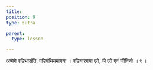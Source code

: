 ```yaml
---
title: 
position: 9
type: sutra

parent:
  type: lesson

---
```


अप्पेगे पडिभासंति, पडिपंथियमागया । 
पडियारगया एते, जे एते एवं जीविणो ॥ ९ ॥